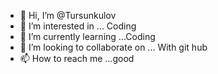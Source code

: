 - 👋 Hi, I’m @Tursunkulov 
- 👀 I’m interested in ... Coding
- 🌱 I’m currently learning ...Coding
- 💞️ I’m looking to collaborate on ... With git hub
- 📫 How to reach me ...good

<!---
Tursunkulov/Tursunkulov is a ✨ special ✨ repository because its `README.md` (this file) appears on your GitHub profile.
You can click the Preview link to take a look at your changes.
--->
